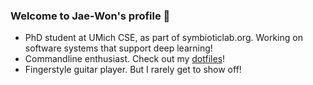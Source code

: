 ### Welcome to Jae-Won's profile 🎉

- PhD student at UMich CSE, as part of symbioticlab.org. Working on software systems that support deep learning!
- Commandline enthusiast. Check out my [dotfiles](https://github.com/jaywonchung/dotfiles)!
- Fingerstyle guitar player. But I rarely get to show off!
